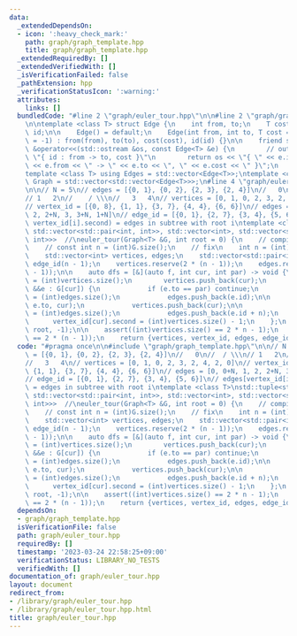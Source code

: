 ```yaml
---
data:
  _extendedDependsOn:
  - icon: ':heavy_check_mark:'
    path: graph/graph_template.hpp
    title: graph/graph_template.hpp
  _extendedRequiredBy: []
  _extendedVerifiedWith: []
  _isVerificationFailed: false
  _pathExtension: hpp
  _verificationStatusIcon: ':warning:'
  attributes:
    links: []
  bundledCode: "#line 2 \"graph/euler_tour.hpp\"\n\n#line 2 \"graph/graph_template.hpp\"\
    \n\ntemplate <class T> struct Edge {\n    int from, to;\n    T cost;\n    int\
    \ id;\n\n    Edge() = default;\n    Edge(int from, int to, T cost = 1, int id\
    \ = -1) : from(from), to(to), cost(cost), id(id) {}\n\n    friend std::ostream\
    \ &operator<<(std::ostream &os, const Edge<T> &e) {\n        // output format:\
    \ \"{ id : from -> to, cost }\"\n        return os << \"{ \" << e.id << \" : \"\
    \ << e.from << \" -> \" << e.to << \", \" << e.cost << \" }\";\n    }\n};\n\n\
    template <class T> using Edges = std::vector<Edge<T>>;\ntemplate <class T> using\
    \ Graph = std::vector<std::vector<Edge<T>>>;\n#line 4 \"graph/euler_tour.hpp\"\
    \n\n// N = 5\n// edges = [{0, 1}, {0, 2}, {2, 3}, {2, 4}]\n//   0\n//  / \\\n\
    // 1   2\n//    / \\\n//   3   4\n// vertices = [0, 1, 0, 2, 3, 2, 4, 2, 0]\n\
    // vertex_id = [{0, 8}, {1, 1}, {3, 7}, {4, 4}, {6, 6}]\n// edges = [0, 0+N, 1,\
    \ 2, 2+N, 3, 3+N, 1+N]\n// edge_id = [{0, 1}, {2, 7}, {3, 4}, {5, 6}]\n// edges[vertex_id[i].first,\
    \ vertex_id[i].second) = edges in subtree with root i\ntemplate <class T>\nstd::tuple<std::vector<int>,\
    \ std::vector<std::pair<int, int>>, std::vector<int>, std::vector<std::pair<int,\
    \ int>>>  //\neuler_tour(Graph<T> &G, int root = 0) {\n    // compiler bugs\n\
    \    // const int n = (int)G.size();\n    // fix\n    int n = (int)G.size();\n\
    \    std::vector<int> vertices, edges;\n    std::vector<std::pair<int, int>> vertex_id(n),\
    \ edge_id(n - 1);\n    vertices.reserve(2 * (n - 1));\n    edges.reserve(2 * (n\
    \ - 1));\n\n    auto dfs = [&](auto f, int cur, int par) -> void {\n        vertex_id[cur].first\
    \ = (int)vertices.size();\n        vertices.push_back(cur);\n        for (auto\
    \ &&e : G[cur]) {\n            if (e.to == par) continue;\n            edge_id[e.id].first\
    \ = (int)edges.size();\n            edges.push_back(e.id);\n\n            f(f,\
    \ e.to, cur);\n            vertices.push_back(cur);\n\n            edge_id[e.id].second\
    \ = (int)edges.size();\n            edges.push_back(e.id + n);\n        }\n  \
    \      vertex_id[cur].second = (int)vertices.size() - 1;\n    };\n    dfs(dfs,\
    \ root, -1);\n\n    assert((int)vertices.size() == 2 * n - 1);\n    assert((int)edges.size()\
    \ == 2 * (n - 1));\n    return {vertices, vertex_id, edges, edge_id};\n}\n"
  code: "#pragma once\n\n#include \"graph/graph_template.hpp\"\n\n// N = 5\n// edges\
    \ = [{0, 1}, {0, 2}, {2, 3}, {2, 4}]\n//   0\n//  / \\\n// 1   2\n//    / \\\n\
    //   3   4\n// vertices = [0, 1, 0, 2, 3, 2, 4, 2, 0]\n// vertex_id = [{0, 8},\
    \ {1, 1}, {3, 7}, {4, 4}, {6, 6}]\n// edges = [0, 0+N, 1, 2, 2+N, 3, 3+N, 1+N]\n\
    // edge_id = [{0, 1}, {2, 7}, {3, 4}, {5, 6}]\n// edges[vertex_id[i].first, vertex_id[i].second)\
    \ = edges in subtree with root i\ntemplate <class T>\nstd::tuple<std::vector<int>,\
    \ std::vector<std::pair<int, int>>, std::vector<int>, std::vector<std::pair<int,\
    \ int>>>  //\neuler_tour(Graph<T> &G, int root = 0) {\n    // compiler bugs\n\
    \    // const int n = (int)G.size();\n    // fix\n    int n = (int)G.size();\n\
    \    std::vector<int> vertices, edges;\n    std::vector<std::pair<int, int>> vertex_id(n),\
    \ edge_id(n - 1);\n    vertices.reserve(2 * (n - 1));\n    edges.reserve(2 * (n\
    \ - 1));\n\n    auto dfs = [&](auto f, int cur, int par) -> void {\n        vertex_id[cur].first\
    \ = (int)vertices.size();\n        vertices.push_back(cur);\n        for (auto\
    \ &&e : G[cur]) {\n            if (e.to == par) continue;\n            edge_id[e.id].first\
    \ = (int)edges.size();\n            edges.push_back(e.id);\n\n            f(f,\
    \ e.to, cur);\n            vertices.push_back(cur);\n\n            edge_id[e.id].second\
    \ = (int)edges.size();\n            edges.push_back(e.id + n);\n        }\n  \
    \      vertex_id[cur].second = (int)vertices.size() - 1;\n    };\n    dfs(dfs,\
    \ root, -1);\n\n    assert((int)vertices.size() == 2 * n - 1);\n    assert((int)edges.size()\
    \ == 2 * (n - 1));\n    return {vertices, vertex_id, edges, edge_id};\n}"
  dependsOn:
  - graph/graph_template.hpp
  isVerificationFile: false
  path: graph/euler_tour.hpp
  requiredBy: []
  timestamp: '2023-03-24 22:58:25+09:00'
  verificationStatus: LIBRARY_NO_TESTS
  verifiedWith: []
documentation_of: graph/euler_tour.hpp
layout: document
redirect_from:
- /library/graph/euler_tour.hpp
- /library/graph/euler_tour.hpp.html
title: graph/euler_tour.hpp
---
```

